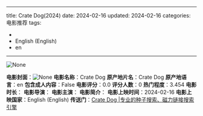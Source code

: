 
---
title: Crate Dog(2024)
date: 2024-02-16
updated: 2024-02-16
categories: 电影推荐
tags:

- 
- English (English)
- en
---

<img src="https://image.tmdb.org/t/p/originalNone" alt="None" title="None">

**电影封面**：<img src="https://image.tmdb.org/t/p/w200None" alt="None" title="None">
**电影名称**：Crate Dog
**原产地片名**：Crate Dog
**原产地语言**：en
**包含成人内容**：False
**电影评分**：0.0
**评分人数**：0
**热门程度**：3.454
**电影时长**：
**电影导演**：
**电影主演**：
**电影简介**：
**电影上映时间**：2024-02-16
**电影上映国家**：English (English)
**传送门**：[Crate Dog |专业的种子搜索、磁力链接搜索引擎](https://movie.amd794.com:2083/?search=Crate%20Dog&ordering=&mode=match_phrase&page_size=10&page=1)

